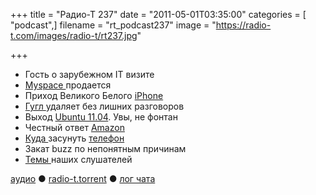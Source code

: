 +++
title = "Радио-Т 237"
date = "2011-05-01T03:35:00"
categories = [ "podcast",]
filename = "rt_podcast237"
image = "https://radio-t.com/images/radio-t/rt237.jpg"

+++

- Гость о зарубежном IT визите
- [Myspace ](http://www.readwriteweb.com/archives/news_corp_has_finally_had_it_accepting_bids_for_my.php)продается
- Приход Великого Белого [iPhone](http://www.fastcompany.com/1750352/the-great-white-iphone-how-apple-spun-a-tech-fail-into-a-pr-win)
- [Гугл ](http://techcrunch.com/2011/04/28/buzz-off-google-buzz/)удаляет без лишних разговоров
- Выход [Ubuntu 11.04](http://mashable.com/2011/04/28/ubuntu-11-04-available/). Увы, не фонтан
- Честный ответ [Amazon ](http://habrahabr.ru/blogs/cloud_computing/118434/)
- [Куда ](http://www.engadget.com/2011/04/29/desk-phone-dock-review/)засунуть [телефон](http://mashable.com/2011/04/28/wow-keys-iphone-keyboard-dock/)
- Закат buzz по непонятным причинам
- [Темы ](http://new.radio-t.com/2011/04/237.html)наших слушателей

[аудио](http://archive.rucast.net/radio-t/media/rt_podcast237.mp3) ● [radio-t.torrent](http://www.radio-t.com/torrents/rt_podcast237.mp3.torrent) ● [лог чата](http://chat.radio-t.com/logs/radio-t-237.html)<audio src="http://archive.rucast.net/radio-t/media/rt_podcast237.mp3" preload="none"></audio>